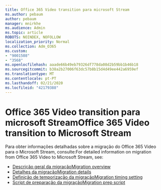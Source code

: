 ```yaml
---
title: Office 365 Video transition para microsoft Stream
ms.author: pebaum
author: pebaum
manager: mnirkhe
ms.audience: Admin
ms.topic: article
ROBOTS: NOINDEX, NOFOLLOW
localization_priority: Normal
ms.collection: Adm_O365
ms.custom:
- "9001508"
- "3568"
ms.openlocfilehash: aaade66b49eb79326df778da08d2b59bb1b46b18
ms.sourcegitcommit: b38a2b27006f63dc57b8b15d4d49ee442a6959ef
ms.translationtype: MT
ms.contentlocale: pt-PT
ms.lasthandoff: 02/21/2020
ms.locfileid: "42179388"
---
```

# <a name="office-365-video-transition-to-microsoft-stream"></a><span data-ttu-id="081ae-102">Office 365 Video transition para microsoft Stream</span><span class="sxs-lookup"><span data-stu-id="081ae-102">Office 365 Video transition to Microsoft Stream</span></span>

<span data-ttu-id="081ae-103">Para obter informações detalhadas sobre a migração do Office 365 Video para o Microsoft Stream, consulte:</span><span class="sxs-lookup"><span data-stu-id="081ae-103">For detailed information on migration from Office 365 Video to Microsoft Stream, see:</span></span>

- [<span data-ttu-id="081ae-104">Descrição geral da migração</span><span class="sxs-lookup"><span data-stu-id="081ae-104">Migration overview</span></span>](https://docs.microsoft.com/en-us/stream/migrate-from-office-365)
- [<span data-ttu-id="081ae-105">Detalhes da migração</span><span class="sxs-lookup"><span data-stu-id="081ae-105">Migration details</span></span>](https://docs.microsoft.com/en-us/stream/migration-experience)
- [<span data-ttu-id="081ae-106">Definição de temporização da migração</span><span class="sxs-lookup"><span data-stu-id="081ae-106">Migration timing setting</span></span>](https://docs.microsoft.com/en-us/stream/migration-o365video-timing-setting)
- [<span data-ttu-id="081ae-107">Script de preparação da migração</span><span class="sxs-lookup"><span data-stu-id="081ae-107">Migration prep script</span></span>](https://docs.microsoft.com/en-us/stream/migration-o365video-prep)
